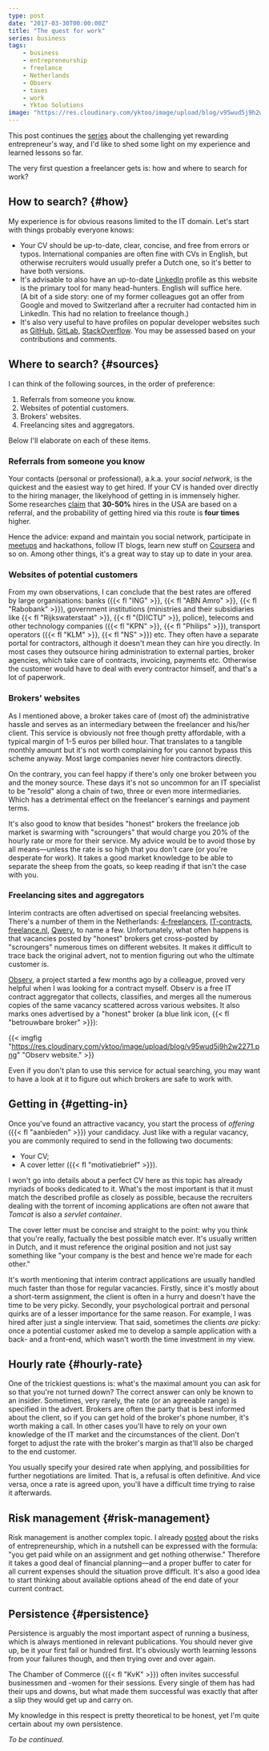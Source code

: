 ```yaml
---
type: post
date: "2017-03-30T00:00:00Z"
title: "The quest for work"
series: business
tags:
    - business
    - entrepreneurship
    - freelance
    - Netherlands
    - Observ
    - taxes
    - work
    - Yktoo Solutions
image: "https://res.cloudinary.com/yktoo/image/upload/blog/v95wud5j9h2w2271.png"
---
```


This post continues the [series](/series/business) about the challenging yet rewarding entrepreneur's way, and I'd like to shed some light on my experience and learned lessons so far.

The very first question a freelancer gets is: how and where to search for work?

<!--more-->

## How to search? {#how}

My experience is for obvious reasons limited to the IT domain. Let's start with things probably everyone knows:

* Your CV should be up-to-date, clear, concise, and free from errors or typos. International companies are often fine with CVs in English, but otherwise recruiters would usually prefer a Dutch one, so it's better to have both versions.
* It's advisable to also have an up-to-date [LinkedIn](https://www.linkedin.com/) profile as this website is the primary tool for many head-hunters. English will suffice here.<br>
(A bit of a side story: one of my former colleagues got an offer from Google and moved to Switzerland after a recruiter had contacted him in LinkedIn. This had no relation to freelance though.)
* It's also very useful to have profiles on popular developer websites such as [GitHub](https://github.com/), [GitLab](https://gitlab.com/), [StackOverflow](https://stackoverflow.com/). You may be assessed based on your contributions and comments.

## Where to search? {#sources}

I can think of the following sources, in the order of preference:

1. Referrals from someone you know.
2. Websites of potential customers.
3. Brokers' websites.
4. Freelancing sites and aggregators.

Below I'll elaborate on each of these items.

### Referrals from someone you know

Your contacts (personal or professional), a.k.a. your *social network*, is the quickest and the easiest way to get hired. If your CV is handed over directly to the hiring manager, the likelyhood of getting in is immensely higher. Some researches [claim](https://papers.ssrn.com/sol3/papers.cfm?abstract_id=2441471) that **30-50%** hires in the USA are based on a referral, and the probability of getting hired via this route is **four times** higher.

Hence the advice: expand and maintain you social network, participate in [meetups](https://www.meetup.com/) and hackathons, follow IT blogs, learn new stuff on [Coursera](https://www.coursera.org/) and so on. Among other things, it's a great way to stay up to date in your area.

### Websites of potential customers

From my own observations, I can conclude that the best rates are offered by large organisations: banks ({{< fl "ING" >}}, {{< fl "ABN Amro" >}}, {{< fl "Rabobank" >}}), government institutions (ministries and their subsidiaries like {{< fl "Rijkswaterstaat" >}}, {{< fl "(D)ICTU" >}}, police), telecoms and other technology companies ({{< fl "KPN" >}}, {{< fl "Philips" >}}), transport operators ({{< fl "KLM" >}}, {{< fl "NS" >}}) etc. They often have a separate portal for contractors, although it doesn't mean they can hire you directly. In most cases they outsource hiring administration to external parties, broker agencies, which take care of contracts, invoicing, payments etc. Otherwise the customer would have to deal with every contractor himself, and that's a lot of paperwork.

### Brokers' websites

As I mentioned above, a broker takes care of (most of) the administrative hassle and serves as an intermediary between the freelancer and his/her client. This service is obviously not free though pretty affordable, with a typical margin of 1-5 euros per billed hour. That translates to a tangible monthly amount but it's not worth complaining for you cannot bypass this scheme anyway. Most large companies never hire contractors directly.

On the contrary, you can feel happy if there's only one broker between you and the money source. These days it's not so uncommon for an IT specialist to be "resold" along a chain of two, three or even more intermediaries. Which has a detrimental effect on the freelancer's earnings and payment terms.

It's also good to know that besides "honest" brokers the freelance job market is swarming with "scroungers" that would charge you 20% of the hourly rate or more for their service. My advice would be to avoid those by all means—unless the rate is so high that you don't care (or you're desperate for work). It takes a good market knowledge to be able to separate the sheep from the goats, so keep reading if that isn't the case with you.

### Freelancing sites and aggregators

Interim contracts are often advertised on special freelancing websites. There's a number of them in the Netherlands: [4-freelancers](https://www.4-freelancers.nl/), [IT-contracts](https://www.it-contracts.nl/), [freelance.nl](https://www.freelance.nl/), [Qwery](https://www.qwery.nl/), to name a few. Unfortunately, what often happens is that vacancies posted by "honest" brokers get cross-posted by "scroungers" numerous times on different websites. It makes it difficult to trace back the original advert, not to mention figuring out who the ultimate customer is.

[Observ](https://observ.nu/), a project started a few months ago by a colleague, proved very helpful when I was looking for a contract myself. Observ is a free IT contract aggregator that collects, classifies, and merges all the numerous copies of the same vacancy scattered across various websites. It also marks ones advertised by a "honest" broker (a blue link icon, {{< fl "betrouwbare broker" >}}):

{{< imgfig "https://res.cloudinary.com/yktoo/image/upload/blog/v95wud5j9h2w2271.png" "Observ website." >}}

Even if you don't plan to use this service for actual searching, you may want to have a look at it to figure out which brokers are safe to work with.

## Getting in {#getting-in}

Once you've found an attractive vacancy, you start the process of *offering* ({{< fl "aanbieden" >}}) your candidacy. Just like with a regular vacancy, you are commonly required to send in the following two documents:

* Your CV;
* A cover letter ({{< fl "motivatiebrief" >}}).

I won't go into details about a perfect CV here as this topic has already myriads of books dedicated to it. What's the most important is that it must match the described profile as closely as possible, because the recruiters dealing with the torrent of incoming applications are often not aware that *Tomcat* is also a *servlet container*.

The cover letter must be concise and straight to the point: why you think that you're really, factually the best possible match ever. It's usually written in Dutch, and it must reference the original position and not just say something like "your company is the best and hence we're made for each other."

It's worth mentioning that interim contract applications are usually handled much faster than those for regular vacancies. Firstly, since it's mostly about a short-term assignment, the client is often in a hurry and doesn't have the time to be very picky. Secondly, your psychological portrait and personal quirks are of a lesser importance for the same reason. For example, I was hired after just a single interview. That said, sometimes the clients *are* picky: once a potential customer asked me to develop a sample application with a back- and a front-end, which wasn't worth the time investment in my view.

## Hourly rate {#hourly-rate}

One of the trickiest questions is: what's the maximal amount you can ask for so that you're not turned down? The correct answer can only be known to an insider. Sometimes, very rarely, the rate (or an agreeable range) is specified in the advert. Brokers are often the party that is best informed about the client, so if you can get hold of the broker's phone number, it's worth making a call. In other cases you'll have to rely on your own knowledge of the IT market and the circumstances of the client. Don't forget to adjust the rate with the broker's margin as that'll also be charged to the end customer.

You usually specify your desired rate when applying, and possibilities for further negotiations are limited. That is, a refusal is often definitive. And vice versa, once a rate is agreed upon, you'll have a difficult time trying to raise it afterwards.

## Risk management {#risk-management}

Risk management is another complex topic. I already [posted](0309) about the risks of entrepreneurship, which in a nutshell can be expressed with the formula: "you get paid while on an assignment and get nothing otherwise." Therefore it takes a good deal of financial planning—and a proper buffer to cater for all current expenses should the situation prove difficult. It's also a good idea to start thinking about available options ahead of the end date of your current contract.

## Persistence {#persistence}

Persistence is arguably the most important aspect of running a business, which is always mentioned in relevant publications. You should never give up, be it your first fail or hundred first. It's obviously worth learning lessons from your failures though, and then trying over and over again.

The Chamber of Commerce ({{< fl "KvK" >}}) often invites successful businessmen and -women for their sessions. Every single of them has had their ups and downs, but what made them successful was exactly that after a slip they would get up and carry on.

My knowledge in this respect is pretty theoretical to be honest, yet I'm quite certain about my own persistence.

*To be continued.*
